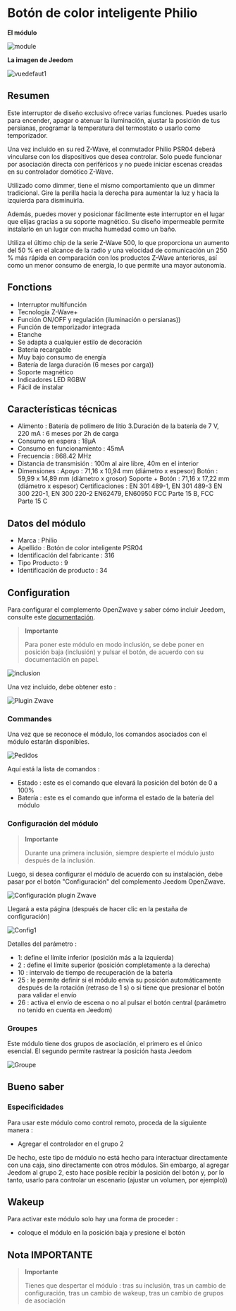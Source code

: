 # Botón de color inteligente Philio

**El módulo**

![module](images/philio.psr04/module.jpg)

**La imagen de Jeedom**

![vuedefaut1](images/philio.psr04/vuedefaut1.jpg)

## Resumen

Este interruptor de diseño exclusivo ofrece varias funciones. Puedes usarlo para encender, apagar o atenuar la iluminación, ajustar la posición de tus persianas, programar la temperatura del termostato o usarlo como temporizador.

Una vez incluido en su red Z-Wave, el conmutador Philio PSR04 deberá vincularse con los dispositivos que desea controlar. Solo puede funcionar por asociación directa con periféricos y no puede iniciar escenas creadas en su controlador domótico Z-Wave.

Utilizado como dimmer, tiene el mismo comportamiento que un dimmer tradicional. Gire la perilla hacia la derecha para aumentar la luz y hacia la izquierda para disminuirla.

Además, puedes mover y posicionar fácilmente este interruptor en el lugar que elijas gracias a su soporte magnético. Su diseño impermeable permite instalarlo en un lugar con mucha humedad como un baño.

Utiliza el último chip de la serie Z-Wave 500, lo que proporciona un aumento del 50 % en el alcance de la radio y una velocidad de comunicación un 250 % más rápida en comparación con los productos Z-Wave anteriores, así como un menor consumo de energía, lo que permite una mayor autonomía.

## Fonctions

-   Interruptor multifunción
-   Tecnología Z-Wave+
-   Función ON/OFF y regulación (iluminación o persianas))
-   Función de temporizador integrada
-   Etanche
-   Se adapta a cualquier estilo de decoración
-   Batería recargable
-   Muy bajo consumo de energía
-   Batería de larga duración (6 meses por carga))
-   Soporte magnético
-   Indicadores LED RGBW
-   Fácil de instalar

## Características técnicas

-   Alimento : Batería de polímero de litio 3.Duración de la batería de 7 V, 220 mA : 6 meses por 2h de carga
-   Consumo en espera : 18µA
-   Consumo en funcionamiento : 45mA
-   Frecuencia : 868.42 MHz
-   Distancia de transmisión : 100m al aire libre, 40m en el interior
-   Dimensiones : Apoyo : 71,16 x 10,94 mm (diámetro x espesor) Botón : 59,99 x 14,89 mm (diámetro x grosor) Soporte + Botón : 71,16 x 17,22 mm (diámetro x espesor) Certificaciones : EN 301 489-1, EN 301 489-3 EN 300 220-1, EN 300 220-2 EN62479, EN60950 FCC Parte 15 B, FCC Parte 15 C

## Datos del módulo

-   Marca : Philio
-   Apellido : Botón de color inteligente PSR04
-   Identificación del fabricante : 316
-   Tipo Producto : 9
-   Identificación de producto : 34

## Configuration

Para configurar el complemento OpenZwave y saber cómo incluir Jeedom, consulte este [documentación](https://doc.jeedom.com/es_ES/plugins/automation%20protocol/openzwave/).

> **Importante**
>
> Para poner este módulo en modo inclusión, se debe poner en posición baja (inclusión) y pulsar el botón, de acuerdo con su documentación en papel.

![inclusion](images/philio.psr04/inclusion.jpg)

Una vez incluido, debe obtener esto :

![Plugin Zwave](images/philio.psr04/information.jpg)

### Commandes

Una vez que se reconoce el módulo, los comandos asociados con el módulo estarán disponibles.

![Pedidos](images/philio.psr04/commandes.jpg)

Aquí está la lista de comandos :

-   Estado : este es el comando que elevará la posición del botón de 0 a 100%
-   Batería : este es el comando que informa el estado de la batería del módulo

### Configuración del módulo

> **Importante**
>
> Durante una primera inclusión, siempre despierte el módulo justo después de la inclusión.

Luego, si desea configurar el módulo de acuerdo con su instalación, debe pasar por el botón "Configuración" del complemento Jeedom OpenZwave.

![Configuración plugin Zwave](images/plugin/bouton_configuration.jpg)

Llegará a esta página (después de hacer clic en la pestaña de configuración)

![Config1](images/philio.psr04/config1.jpg)

Detalles del parámetro :

-   1: define el límite inferior (posición más a la izquierda)
-   2 : define el límite superior (posición completamente a la derecha)
-   10 : intervalo de tiempo de recuperación de la batería
-   25 : le permite definir si el módulo envía su posición automáticamente después de la rotación (retraso de 1 s) o si tiene que presionar el botón para validar el envío
-   26 : activa el envío de escena o no al pulsar el botón central (parámetro no tenido en cuenta en Jeedom)

### Groupes

Este módulo tiene dos grupos de asociación, el primero es el único esencial. El segundo permite rastrear la posición hasta Jeedom

![Groupe](images/philio.psr04/groupe.jpg)

## Bueno saber

### Especificidades

Para usar este módulo como control remoto, proceda de la siguiente manera :

-   Agregar el controlador en el grupo 2

De hecho, este tipo de módulo no está hecho para interactuar directamente con una caja, sino directamente con otros módulos. Sin embargo, al agregar Jeedom al grupo 2, esto hace posible recibir la posición del botón y, por lo tanto, usarlo para controlar un escenario (ajustar un volumen, por ejemplo))

## Wakeup

Para activar este módulo solo hay una forma de proceder :

-   coloque el módulo en la posición baja y presione el botón

## Nota IMPORTANTE

> **Importante**
>
> Tienes que despertar el módulo : tras su inclusión, tras un cambio de configuración, tras un cambio de wakeup, tras un cambio de grupos de asociación
